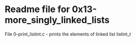 # Readme file for 0x13-more_singly_linked_lists
File 0-print_listint.c - prints the elements of linked list listint_t

